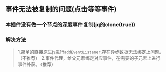 ## 事件无法被复制的问题(点击等等事件)

### 本插件没有做一个节点的深度事件复制(jq的clone(true))

### 解决方法
> 1.简单的直接原生js进行`addEventListener`,存在异步数据无法绑定上问题。（不推荐）
> 2.事件代理，给父元素绑定对应事件，在需要的子元素上进行事件补获。（推荐）
